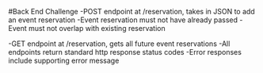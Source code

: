 #Back End Challenge
-POST endpoint at /reservation, takes in JSON to add an event reservation
-Event reservation must not have already passed
-Event must not overlap with existing reservation

-GET endpoint at /reservation, gets all future event reservations
-All endpoints return standard http response status codes
-Error responses include supporting error message